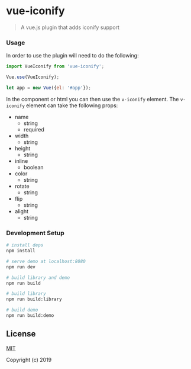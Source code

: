 # vue-iconify

> A vue.js plugin that adds iconify support

### Usage

In order to use the plugin will need to do the following:
```js
import VueIconify from 'vue-iconify';

Vue.use(VueIconify);

let app = new Vue({el: '#app'});
```

In the component or html you can then use the `v-iconify` element. The `v-iconify` element can take the following props:

* name
    * string
    * required
* width
    * string
* height
    * string
* inline
    * boolean
* color
    * string
* rotate
    * string
* flip
    * string
* alight
    * string

### Development Setup

``` bash
# install deps
npm install

# serve demo at localhost:8080
npm run dev

# build library and demo
npm run build

# build library
npm run build:library

# build demo
npm run build:demo
```

## License

[MIT](http://opensource.org/licenses/MIT)

Copyright (c) 2019 
